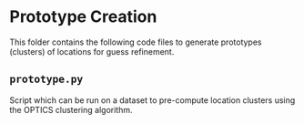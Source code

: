 # Prototype Creation

This folder contains the following code files to generate prototypes (clusters) of locations for guess refinement.

## ```prototype.py```

Script which can be run on a dataset to pre-compute location clusters using the OPTICS clustering algorithm.
